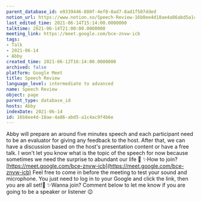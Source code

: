 ```yaml
---
parent_database_id: e9339446-880f-4ef0-8ad7-8ad1f507dded
notion_url: https://www.notion.so/Speech-Review-16b8ee4d18ae4a86abd5a1c4ac9f4b6e
last_edited_time: 2021-06-14T15:14:00.0000000
talktime: 2021-06-14T21:00:00.0000000
meeting_link: https://meet.google.com/bce-znvw-icb
tags:
- Talk
- 2021-06-14
- Abby
created_time: 2021-06-12T16:14:00.0000000
archived: false
platform: Google Meet
title: Speech Review
language_level: intermediate to advanced
name: Speech Review
object: page
parent_type: database_id
hosts: Abby
indexDate: 2021-06-14
id: 16b8ee4d-18ae-4a86-abd5-a1c4ac9f4b6e
---
```


Abby will prepare an around five minutes speech and each participant need to be an evaluator for giving any feedback to the host. After that, we can have a discussion based on the host's presentation content or have a free talk. I won't let you know what is the topic of the speech for now because sometimes we need the surprise to abundant our life 🥰
✨How to join?
 [https://meet.google.com/bce-znvw-icb](https://meet.google.com/bce-znvw-icb) 
Feel free to come in before the meeting to test your sound and microphone. You just need to log in to your Google and click the link, then you are all set!🥳 
✨Wanna join?
Comment below to let me know if you are going to be a speaker or listener 😉

